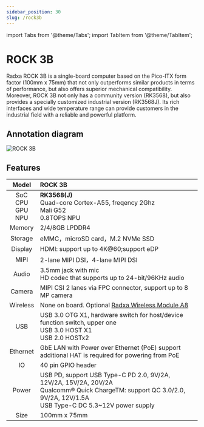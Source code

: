 ```yaml
---
sidebar_position: 30
slug: /rock3b
---
```


import Tabs from '@theme/Tabs';
import TabItem from '@theme/TabItem';

# ROCK 3B

Radxa ROCK 3B is a single-board computer based on the Pico-ITX form factor (100mm x 75mm) that not only outperforms similar products in terms of performance, but also offers superior mechanical compatibility.
Moreover, ROCK 3B not only has a community version (RK3568), but also provides a specially customized industrial version (RK3568J). Its rich interfaces and wide temperature range can provide customers in the industrial field with a reliable and powerful platform.

## Annotation diagram

![ROCK 3B](/img/rock3/3b/rock3b-interfaces.webp)

## Features

|            Model            | ROCK 3B                                                                                                                                                                    |
| :-------------------------: | :------------------------------------------------------------------------------------------------------------------------------------------------------------------------- |
| SoC<br/>CPU<br/>GPU<br/>NPU | **RK3568(J)**<br/>Quad-core Cortex-A55, freqency 2Ghz<br/>Mali G52<br/>0.8TOPS NPU                                                                                         |
|           Memory            | 2/4/8GB LPDDR4                                                                                                                                                             |
|           Storage           | eMMC，microSD card，M.2 NVMe SSD                                                                                                                                           |
|           Display           | HDMI: support up to 4K@60;support eDP                                                                                                                                      |
|            MIPI             | 2-lane MIPI DSI，4-lane MIPI DSI                                                                                                                                           |
|            Audio            | 3.5mm jack with mic<br/>HD codec that supports up to 24-bit/96KHz audio                                                                                                    |
|           Camera            | MIPI CSI 2 lanes via FPC connector, support up to 8 MP camera                                                                                                              |
|          Wireless           | None on board. Optional [Radxa Wireless Module A8](/accessories/wireless-a8)                                                                                               |
|             USB             | USB 3.0 OTG X1, hardware switch for host/device function switch, upper one<br/>USB 3.0 HOST X1<br/>USB 2.0 HOSTx2                                                          |
|          Ethernet           | GbE LAN with Power over Ethernet (PoE) support<br/>additional HAT is required for powering from PoE                                                                        |
|             IO              | 40 pin GPIO header                                                                                                                                                         |
|            Power            | USB PD, support USB Type-C PD 2.0, 9V/2A, 12V/2A, 15V/2A, 20V/2A<br/>Qualcomm® Quick ChargeTM: support QC 3.0/2.0, 9V/2A, 12V/1.5A<br/>USB Type-C DC 5.3~12V power supply |
|            Size             | 100mm x 75mm                                                                                                                                                               |
